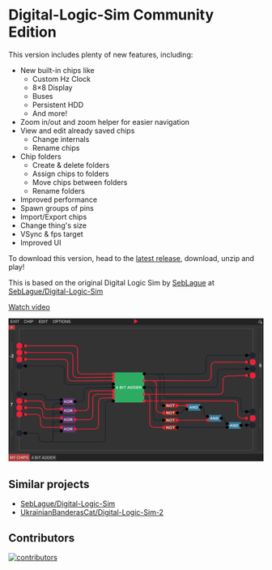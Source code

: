 # Digital-Logic-Sim Community Edition

This version includes plenty of new features, including:

- New built-in chips like
  - Custom Hz Clock
  - 8×8 Display
  - Buses
  - Persistent HDD
  - And more!
- Zoom in/out and zoom helper for easier navigation
- View and edit already saved chips
  - Change internals
  - Rename chips
- Chip folders
  - Create & delete folders
  - Assign chips to folders
  - Move chips between folders
  - Rename folders
- Improved performance
- Spawn groups of pins
- Import/Export chips
- Change thing's size
- VSync & fps target
- Improved UI

To download this version, head to the [latest release][1], download, unzip and play!

This is based on the original Digital Logic Sim by [SebLague][2] at [SebLague/Digital-Logic-Sim][3]

[Watch video][4]

![Simulation Screenshot][image-1]

## Similar projects

- [SebLague/Digital-Logic-Sim][3]
- [UkrainianBanderasCat/Digital-Logic-Sim-2][5]

## Contributors

[![contributors](https://contrib.rocks/image?repo=DigitalLogicSimCommunity/Digital-Logic-Sim-CE)](https://github.com/DigitalLogicSimCommunity/Digital-Logic-Sim-CE/graphs/contributors)

[1]: https://github.com/DigitalLogicSimCommunity/Digital-Logic-Sim-CE/releases/latest
[2]: https://github.com/SebLague
[3]: https://github.com/SebLague/Digital-Logic-Sim
[4]: https://www.youtube.com/watch?v=QZwneRb-zqA
[5]: https://github.com/UkrainianBanderasCat/Digital-Logic-Sim2

[image-1]: https://raw.githubusercontent.com/DigitalLogicSimCommunity/.github/main/imgs/ALU.png
